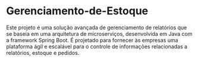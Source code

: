 # Gerenciamento-de-Estoque
Este projeto é uma solução avançada de gerenciamento de relatórios que se baseia em uma arquitetura de microserviços, desenvolvida em Java com a framework Spring Boot. É projetado para fornecer às empresas uma plataforma ágil e escalável para o controle de informações relacionadas a relatórios, estoque e pedidos.

